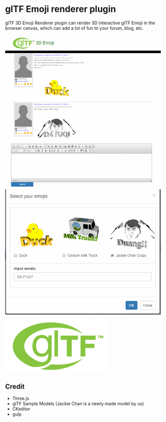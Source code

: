 glTF Emoji renderer plugin
=====

glTF 3D Emoji Renderer plugin can render 3D interactive glTF Emoji in the browser canvas, 
which can add a lot of fun to your forum, blog, etc.


![](img/forum.gif)
![](img/select-emoji.gif)


![gltf-logo](https://github.com/KhronosGroup/glTF/raw/master/specification/figures/gltf.png)




## Credit

* Three.js
* glTF Sample Models (Jackie Chan is a newly made model by us)
* CKeditor
* gulp